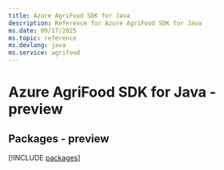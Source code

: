 ```yaml
---
title: Azure AgriFood SDK for Java
description: Reference for Azure AgriFood SDK for Java
ms.date: 09/17/2025
ms.topic: reference
ms.devlang: java
ms.service: agrifood
---
```

# Azure AgriFood SDK for Java - preview
## Packages - preview
[!INCLUDE [packages](agrifood-index.md)]